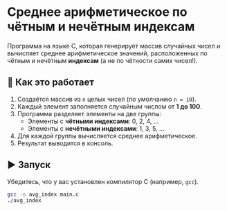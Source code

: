 # Среднее арифметическое по чётным и нечётным индексам

Программа на языке C, которая генерирует массив случайных чисел и вычисляет среднее арифметическое значений, расположенных по чётным и нечётным **индексам** (а не по чётности самих чисел!).

## 📌 Как это работает

1. Создаётся массив из `n` целых чисел (по умолчанию `n = 10`).
2. Каждый элемент заполняется случайным числом от **1 до 100**.
3. Программа разделяет элементы на две группы:
   - Элементы с **чётными индексами**: 0, 2, 4, ...
   - Элементы с **нечётными индексами**: 1, 3, 5, ...
4. Для каждой группы вычисляется среднее арифметическое.
5. Результат выводится в консоль.

## ▶️ Запуск

Убедитесь, что у вас установлен компилятор C (например, `gcc`).

```bash
gcc -o avg_index main.c
./avg_index
